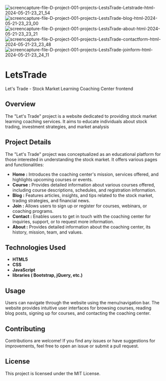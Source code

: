 ![screencapture-file-D-project-001-projects-LestsTrade-Letstrade-html-2024-05-21-23_21_54](https://github.com/Sreenathkk00/LetsTrade/assets/133633684/5b3a7b57-270a-43ef-b21c-f52b6bf704bc)
![screencapture-file-D-project-001-projects-LestsTrade-blog-html-2024-05-21-23_23_00](https://github.com/Sreenathkk00/LetsTrade/assets/133633684/bf09654f-05bb-4f7e-983f-1557c7dfc031)
![screencapture-file-D-project-001-projects-LestsTrade-about-html-2024-05-21-23_23_21](https://github.com/Sreenathkk00/LetsTrade/assets/133633684/6b3c6974-b037-42cc-b457-1ab752a032f1)
![screencapture-file-D-project-001-projects-LestsTrade-contactform-html-2024-05-21-23_23_48](https://github.com/Sreenathkk00/LetsTrade/assets/133633684/a300aa88-3528-4444-bdb0-0788f2f041c1)
![screencapture-file-D-project-001-projects-LestsTrade-joinform-html-2024-05-21-23_24_11](https://github.com/Sreenathkk00/LetsTrade/assets/133633684/a0f65984-970a-4654-96f7-f1c196751f08)

# LetsTrade    
Let's Trade - Stock Market Learning Coaching Center frontend
## Overview
The "Let's Trade" project is a website dedicated to providing stock market learning coaching services.
It aims to educate individuals about stock trading, investment strategies, and market analysis
## Project Details
The "Let's Trade" project was conceptualized as an educational platform for those interested in understanding the stock market.
It offers various pages and functionalities:

- **Home :** Introduces the coaching center's mission, services offered, and highlights upcoming courses or events.
- **Course :** Provides detailed information about various courses offered, including course descriptions, schedules, and registration information.
- **Blog :** Features articles, insights, and tips related to the stock market, trading strategies, and financial news.
- **Join :** Allows users to sign up or register for courses, webinars, or coaching programs.
- **Contact :** Enables users to get in touch with the coaching center for inquiries, support, or to request more information.
- **About :** Provides detailed information about the coaching center, its history, mission, team, and values.
## Technologies Used
- **HTML5**
- **CSS**
- **JavaScript**
- **libraries ( Bootstrap, jQuery, etc.)**
## Usage 
Users can navigate through the website using the menu/navigation bar.
The website provides intuitive user interfaces for browsing courses, 
reading blog posts, signing up for courses, and contacting the coaching center.
## Contributing
Contributions are welcome! If you find any issues or have suggestions for improvements, feel free to open an issue or submit a pull request.
## License
This project is licensed under the MIT License.
 


